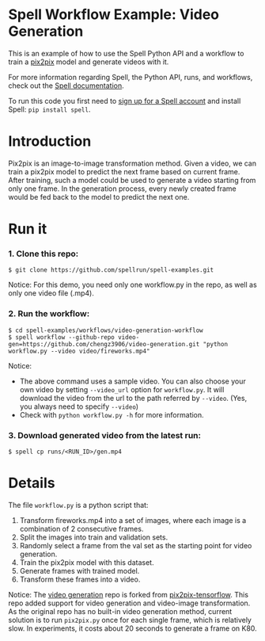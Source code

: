 # Spell Workflow Example: Video Generation
This is an example of how to use the Spell Python API and a workflow to train a [pix2pix](https://github.com/affinelayer/pix2pix-tensorflow) model and generate videos with it.

For more information regarding Spell, the Python API, runs, and workflows,
check out the [Spell documentation](https://spell.run/docs).

To run this code you first need to [sign up for a Spell account](https://web.spell.run/register)
and install Spell: `pip install spell`.

# Introduction
Pix2pix is an image-to-image transformation method. Given a video, we can train a pix2pix model to predict the next frame based on current frame. After training, such a model could be used to generate a video starting from only one frame. In the generation process, every newly created frame would be fed back to the model to predict the next one.

# Run it

### 1. Clone this repo:
```ShellSession
$ git clone https://github.com/spellrun/spell-examples.git
```
Notice: For this demo, you need only one workflow.py in the repo, as well as only one video file (.mp4).

### 2. Run the workflow:
```ShellSession
$ cd spell-examples/workflows/video-generation-workflow
$ spell workflow --github-repo video-gen=https://github.com/chengz3906/video-generation.git "python workflow.py --video video/fireworks.mp4"
```
Notice: 
* The above command uses a sample video. You can also choose your own video by setting `--video_url` option for `workflow.py`. It will download the video from the url to the path referred by `--video`. (Yes, you always need to specify `--video`)
* Check with `python workflow.py -h` for more information.

### 3. Download generated video from the latest run:
```ShellSession
$ spell cp runs/<RUN_ID>/gen.mp4
```

# Details

The file `workflow.py` is a python script that:
1. Transform fireworks.mp4 into a set of images, where each image is a combination of 2 consecutive frames.
2. Split the images into train and validation sets.
3. Randomly select a frame from the val set as the starting point for video generation.
4. Train the pix2pix model with this dataset.
5. Generate frames with trained model.
6. Transform these frames into a video.

Notice:
The [video generation](https://github.com/chengz3906/video-generation) repo is forked from [pix2pix-tensorflow](https://github.com/affinelayer/pix2pix-tensorflow). This repo added support for video generation and video-image transformation. As the original repo has no built-in video generation method, current solution is to run `pix2pix.py` once for each single frame, which is relatively slow. In experiments, it costs about 20 seconds to generate a frame on K80. 
